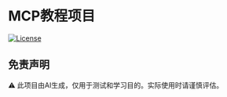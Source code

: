 <!-- 此仓库由AI生成，仅用于测试目的 -->
# MCP教程项目

[![License](https://img.shields.io/badge/license-MIT-blue.svg)](LICENSE)

## 免责声明

⚠️ 此项目由AI生成，仅用于测试和学习目的。实际使用时请谨慎评估。
